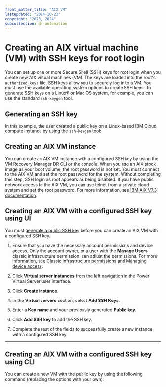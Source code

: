 ```yaml
---
front_matter_title: "AIX VM"
lastupdated: "2024-10-23"
copyright: "2023, 2024"
subcollection: dr-automation
---
```

# Creating an AIX virtual machine (VM) with SSH keys for root login

You can set up one or more Secure Shell (SSH) keys for root login when you create new AIX virtual machines (VM). The keys are loaded into the root's `authorized_keys` file. SSH keys allow you to securely log in to a VM. You must use the available operating system options to create SSH keys. To generate SSH keys on a Linux® or Mac OS system, for example, you can use the standard `ssh-keygen` tool.

## Generating an SSH key

In this example, the user created a public key on a Linux-based IBM Cloud compute instance by using the `ssh-keygen` tool:


## Creating an AIX VM instance

You can create an AIX VM instance with a configured SSH key by using the VM Recovery Manager DR CLI or the console. When you use an AIX stock image as your boot volume, the root password is not set. You must connect to the AIX VM and set the root password for the system. Without completing this step, SSH login as root appears as being disabled. If you have public network access to the AIX VM, you can use telnet from a private cloud system and set the root password. For more information, see [IBM AIX V7.3 documentation](https://www.ibm.com/docs/en/aix/7.3).

## Creating an AIX VM with a configured SSH key using UI

You must [generate a public SSH key](#) before you can create an AIX VM with a configured SSH key.

1. Ensure that you have the necessary account permissions and device access. Only the account owner, or a user with the **Manage Users** classic infrastructure permission, can adjust the permissions. For more information, see [Classic infrastructure permissions](#) and [Managing device access](#).

2. Click **Virtual server instances** from the left navigation in the Power Virtual Server user interface.

3. Click **Create instance**.

4. In the **Virtual servers** section, select **Add SSH Keys**.

5. Enter a **Key name** and your previously generated **Public key**.

6. Click **Add SSH key** to add the SSH key.

7. Complete the rest of the fields to successfully create a new instance with a configured SSH key.

---

## Creating an AIX VM with a configured SSH key using CLI

You can create a new VM with the public key by using the following command (replacing the options with your own):
